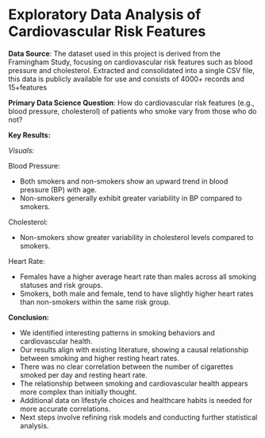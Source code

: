 # Exploratory Data Analysis of Cardiovascular Risk Features

**Data Source**: The dataset used in this project is derived from the Framingham Study, focusing on cardiovascular risk features such as blood pressure and cholesterol. Extracted and consolidated into a single CSV file, this data is publicly available for use and consists of 4000+ records and 15+features

**Primary Data Science Question**:  How do cardiovascular risk features (e.g., blood pressure, cholesterol) of patients who smoke vary from those who do not?

**Key Results:**

*Visuals:*

 Blood Pressure:
- Both smokers and non-smokers show an upward trend in blood pressure (BP) with age.
- Non-smokers generally exhibit greater variability in BP compared to smokers.

 Cholesterol:
- Non-smokers show greater variability in cholesterol levels compared to smokers.

 Heart Rate:
- Females have a higher average heart rate than males across all smoking statuses and risk groups.
- Smokers, both male and female, tend to have slightly higher heart rates than non-smokers within the same risk group.

**Conclusion:**

- We identified interesting patterns in smoking behaviors and cardiovascular health.
- Our results align with existing literature, showing a causal relationship between smoking and higher resting heart rates.
- There was no clear correlation between the number of cigarettes smoked per day and resting heart rate.
- The relationship between smoking and cardiovascular health appears more complex than initially thought.
- Additional data on lifestyle choices and healthcare habits is needed for more accurate correlations.
- Next steps involve refining risk models and conducting further statistical analysis.


